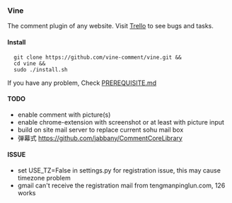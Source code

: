 ### Vine

The comment plugin of any website.
Visit [Trello](https://trello.com/b/N05Gszf8/vine-comment) to see bugs and tasks.

#### Install


```
  git clone https://github.com/vine-comment/vine.git &&
  cd vine &&
  sudo ./install.sh
```

If you have any problem, Check [PREREQUISITE.md](https://github.com/vine-comment/vine/blob/master/PREREQUISITE.md)


#### TODO
  * enable comment with picture(s)
  * enable chrome-extension with screenshot or at least with picture input
  * build on site mail server to replace current sohu mail box
  * 弹幕式 https://github.com/jabbany/CommentCoreLibrary

#### ISSUE
  * set USE_TZ=False in settings.py for registration issue, this may cause timezone problem
  * gmail can't receive the registration mail from tengmanpinglun.com, 126 works
